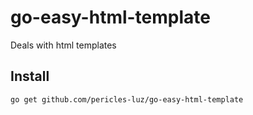 # go-easy-html-template
Deals with html templates

## Install
```bash
go get github.com/pericles-luz/go-easy-html-template
```
